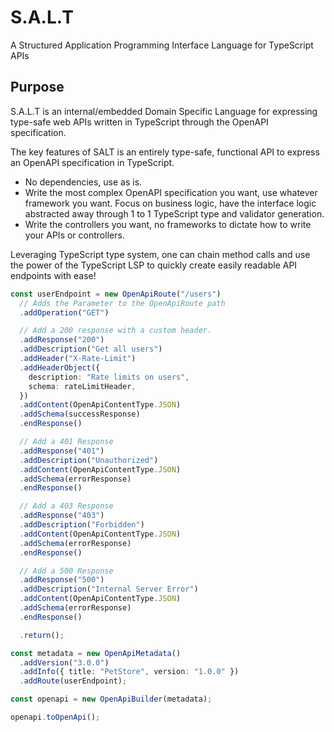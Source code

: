 # S.A.L.T

A Structured Application Programming Interface Language for TypeScript APIs

## Purpose

S.A.L.T is an internal/embedded Domain Specific Language for expressing type-safe web APIs written in TypeScript through the OpenAPI specification.

The key features of SALT is an entirely type-safe, functional API to express an OpenAPI specification in TypeScript.

- No dependencies, use as is.
- Write the most complex OpenAPI specification you want, use whatever framework you want. Focus on business logic, have the interface logic abstracted away through 1 to 1 TypeScript type and validator generation.
- Write the controllers you want, no frameworks to dictate how to write your APIs or controllers.


Leveraging TypeScript type system, one can chain method calls and use the power of the TypeScript LSP to quickly create easily readable API endpoints with ease!
```ts
const userEndpoint = new OpenApiRoute("/users")
  // Adds the Parameter to the OpenApiRoute path
  .addOperation("GET")

  // Add a 200 response with a custom header.
  .addResponse("200")
  .addDescription("Get all users")
  .addHeader("X-Rate-Limit")
  .addHeaderObject({
    description: "Rate limits on users",
    schema: rateLimitHeader,
  })
  .addContent(OpenApiContentType.JSON)
  .addSchema(successResponse)
  .endResponse()

  // Add a 401 Response
  .addResponse("401")
  .addDescription("Unauthorized")
  .addContent(OpenApiContentType.JSON)
  .addSchema(errorResponse)
  .endResponse()

  // Add a 403 Response
  .addResponse("403")
  .addDescription("Forbidden")
  .addContent(OpenApiContentType.JSON)
  .addSchema(errorResponse)
  .endResponse()

  // Add a 500 Response
  .addResponse("500")
  .addDescription("Internal Server Error")
  .addContent(OpenApiContentType.JSON)
  .addSchema(errorResponse)
  .endResponse()

  .return();

const metadata = new OpenApiMetadata()
  .addVersion("3.0.0")
  .addInfo({ title: "PetStore", version: "1.0.0" })
  .addRoute(userEndpoint);

const openapi = new OpenApiBuilder(metadata);

openapi.toOpenApi();
```

